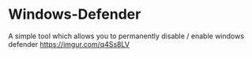 # Windows-Defender
A simple tool which allows you to permanently disable / enable windows defender
https://imgur.com/q4Ss8LV
